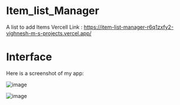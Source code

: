 # Item_list_Manager
A list to add Items
Vercell Link : https://item-list-manager-r6q1zxfy2-vighnesh-m-s-projects.vercel.app/

# Interface

Here is a screenshot of my app:

![image](https://github.com/user-attachments/assets/9fb6edc0-b664-4590-aac9-2fa46c95f6c1)

![image](https://github.com/user-attachments/assets/57843f29-2b54-4d54-b795-1030f4dcfec2)



